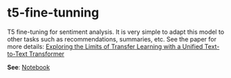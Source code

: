 # t5-fine-tunning
T5 fine-tuning for sentiment analysis. It is very simple to adapt this model to other tasks such as recommendations, summaries, etc. See the paper for more details: [Exploring the Limits of Transfer Learning with a Unified
Text-to-Text Transformer](https://arxiv.org/pdf/1910.10683.pdf)


**See**: [Notebook](https://github.com/adrianmarino/t5-fine-tunning/blob/master/T5_sentiment_analisys.ipynb)
